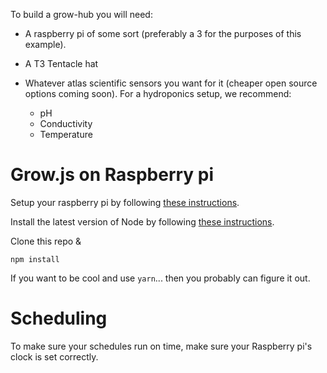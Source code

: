 To build a grow-hub you will need:

* A raspberry pi of some sort (preferably a 3 for the purposes of this example).

* A T3 Tentacle hat

* Whatever atlas scientific sensors you want for it (cheaper open source options coming soon). For a hydroponics setup, we recommend:
  * pH
  * Conductivity
  * Temperature

# Grow.js on Raspberry pi

Setup your raspberry pi by following [these instructions]().

Install the latest version of Node by following [these instructions]().

Clone this repo &

`npm install`

If you want to be cool and use `yarn`... then you probably can figure it out.

# Scheduling

To make sure your schedules run on time, make sure your Raspberry pi's clock is set correctly.

